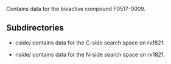 Contains data for the bioactive compound F0517-0009.

## Subdirectories

- cside/ contains data for the C-side search space on rv1821.

- nside/ contains data for the N-side search space on rv1821.

